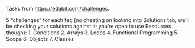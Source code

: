 Tasks from https://edabit.com/challenges.

5 “challenges” for each tag (no cheating on looking into Solutions tab, we’ll be checking your solutions against it; you’re open to use Resources though):
    1. Conditions
    2. Arrays
    3. Loops
    4. Functional Programming
    5. Scope
    6. Objects
    7. Classes

